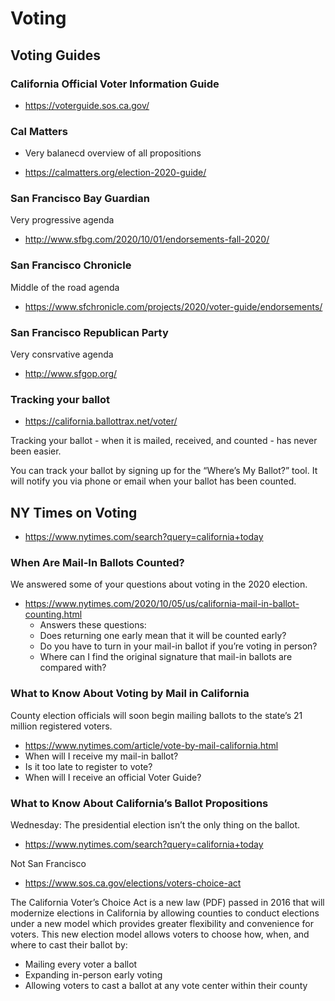 # Voting

## Voting Guides

### California Official Voter Information Guide

* https://voterguide.sos.ca.gov/


### Cal Matters

* Very balanecd overview of all propositions

* https://calmatters.org/election-2020-guide/

### San Francisco Bay Guardian

Very progressive agenda

* http://www.sfbg.com/2020/10/01/endorsements-fall-2020/

### San Francisco Chronicle

Middle of the road agenda

* https://www.sfchronicle.com/projects/2020/voter-guide/endorsements/

### San Francisco Republican Party

Very consrvative agenda

* http://www.sfgop.org/


### Tracking your ballot

* https://california.ballottrax.net/voter/

Tracking your ballot - when it is mailed, received, and counted - has never been easier.

You can track your ballot by signing up for the “Where’s My Ballot?” tool. It will notify you via phone or email when your ballot has been counted.

## NY Times on Voting

* https://www.nytimes.com/search?query=california+today


### When Are Mail-In Ballots Counted?

We answered some of your questions about voting in the 2020 election.

* https://www.nytimes.com/2020/10/05/us/california-mail-in-ballot-counting.html
	* Answers these questions:
	* Does returning one early mean that it will be counted early?
	* Do you have to turn in your mail-in ballot if you’re voting in person?
	* Where can I find the original signature that mail-in ballots are compared with?

### What to Know About Voting by Mail in California

County election officials will soon begin mailing ballots to the state’s 21 million registered voters.

* https://www.nytimes.com/article/vote-by-mail-california.html
* When will I receive my mail-in ballot?
* Is it too late to register to vote?
* When will I receive an official Voter Guide?

### What to Know About California’s Ballot Propositions

Wednesday: The presidential election isn’t the only thing on the ballot.

* https://www.nytimes.com/search?query=california+today


Not San Francisco

* https://www.sos.ca.gov/elections/voters-choice-act

The California Voter’s Choice Act is a new law (PDF) passed in 2016 that will modernize elections in California by allowing counties to conduct elections under a new model which provides greater flexibility and convenience for voters.
This new election model allows voters to choose how, when, and where to cast their ballot by:

* Mailing every voter a ballot
* Expanding in-person early voting
* Allowing voters to cast a ballot at any vote center within their county